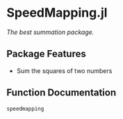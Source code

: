 # SpeedMapping.jl
*The best summation package.*
## Package Features
- Sum the squares of two numbers
## Function Documentation
```@docs
speedmapping
```